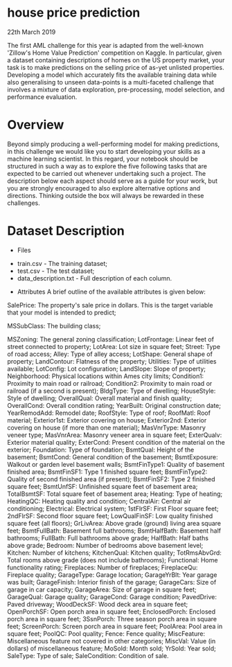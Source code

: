 # house price prediction

22th March 2019

The first AML challenge for this year is adapted from the well-known 'Zillow's Home Value Prediction' competition on Kaggle. In particular, given a dataset containing descriptions of homes on the US property market, your task is to make predictions on the selling price of as-yet unlisted properties. Developing a model which accurately fits the available training data while also generalising to unseen data-points is a multi-faceted challenge that involves a mixture of data exploration, pre-processing, model selection, and performance evaluation.

# Overview

Beyond simply producing a well-performing model for making predictions, in this challenge we would like you to start developing your skills as a machine learning scientist. In this regard, your notebook should be structured in such a way as to explore the five following tasks that are expected to be carried out whenever undertaking such a project. The description below each aspect should serve as a guide for your work, but you are strongly encouraged to also explore alternative options and directions. Thinking outside the box will always be rewarded in these challenges.

# Dataset Description
* Files
- train.csv - The training dataset;
- test.csv - The test dataset;
- data_description.txt - Full description of each column.
* Attributes
A brief outline of the available attributes is given below:

SalePrice: The property's sale price in dollars. This is the target variable that your model is intended to predict;

MSSubClass: The building class;

MSZoning: The general zoning classification;
LotFrontage: Linear feet of street connected to property;
LotArea: Lot size in square feet;
Street: Type of road access;
Alley: Type of alley access;
LotShape: General shape of property;
LandContour: Flatness of the property;
Utilities: Type of utilities available;
LotConfig: Lot configuration;
LandSlope: Slope of property;
Neighborhood: Physical locations within Ames city limits;
Condition1: Proximity to main road or railroad;
Condition2: Proximity to main road or railroad (if a second is present);
BldgType: Type of dwelling;
HouseStyle: Style of dwelling;
OverallQual: Overall material and finish quality;
OverallCond: Overall condition rating;
YearBuilt: Original construction date;
YearRemodAdd: Remodel date;
RoofStyle: Type of roof;
RoofMatl: Roof material;
Exterior1st: Exterior covering on house;
Exterior2nd: Exterior covering on house (if more than one material);
MasVnrType: Masonry veneer type;
MasVnrArea: Masonry veneer area in square feet;
ExterQualv: Exterior material quality;
ExterCond: Present condition of the material on the exterior;
Foundation: Type of foundation;
BsmtQual: Height of the basement;
BsmtCond: General condition of the basement;
BsmtExposure: Walkout or garden level basement walls;
BsmtFinType1: Quality of basement finished area;
BsmtFinSF1: Type 1 finished square feet;
BsmtFinType2: Quality of second finished area (if present);
BsmtFinSF2: Type 2 finished square feet;
BsmtUnfSF: Unfinished square feet of basement area;
TotalBsmtSF: Total square feet of basement area;
Heating: Type of heating;
HeatingQC: Heating quality and condition;
CentralAir: Central air conditioning;
Electrical: Electrical system;
1stFlrSF: First Floor square feet;
2ndFlrSF: Second floor square feet;
LowQualFinSF: Low quality finished square feet (all floors);
GrLivArea: Above grade (ground) living area square feet;
BsmtFullBath: Basement full bathrooms;
BsmtHalfBath: Basement half bathrooms;
FullBath: Full bathrooms above grade;
HalfBath: Half baths above grade;
Bedroom: Number of bedrooms above basement level;
Kitchen: Number of kitchens;
KitchenQual: Kitchen quality;
TotRmsAbvGrd: Total rooms above grade (does not include bathrooms);
Functional: Home functionality rating;
Fireplaces: Number of fireplaces;
FireplaceQu: Fireplace quality;
GarageType: Garage location;
GarageYrBlt: Year garage was built;
GarageFinish: Interior finish of the garage;
GarageCars: Size of garage in car capacity;
GarageArea: Size of garage in square feet;
GarageQual: Garage quality;
GarageCond: Garage condition;
PavedDrive: Paved driveway;
WoodDeckSF: Wood deck area in square feet;
OpenPorchSF: Open porch area in square feet;
EnclosedPorch: Enclosed porch area in square feet;
3SsnPorch: Three season porch area in square feet;
ScreenPorch: Screen porch area in square feet;
PoolArea: Pool area in square feet;
PoolQC: Pool quality;
Fence: Fence quality;
MiscFeature: Miscellaneous feature not covered in other categories;
MiscVal: Value (in dollars) of miscellaneous feature;
MoSold: Month sold;
YrSold: Year sold;
SaleType: Type of sale;
SaleCondition: Condition of sale.
